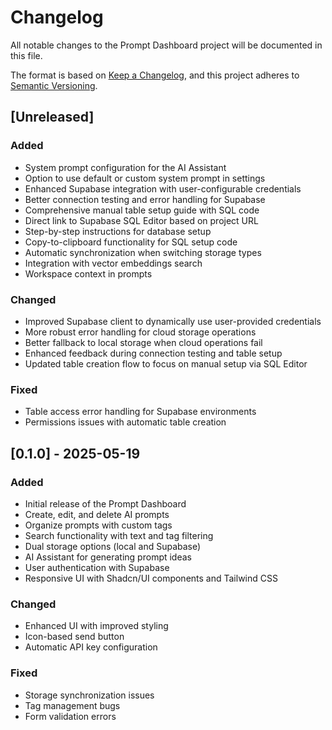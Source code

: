 # Changelog

All notable changes to the Prompt Dashboard project will be documented in this file.

The format is based on [Keep a Changelog](https://keepachangelog.com/en/1.0.0/),
and this project adheres to [Semantic Versioning](https://semver.org/spec/v2.0.0.html).

## [Unreleased]

### Added
- System prompt configuration for the AI Assistant
- Option to use default or custom system prompt in settings
- Enhanced Supabase integration with user-configurable credentials
- Better connection testing and error handling for Supabase
- Comprehensive manual table setup guide with SQL code
- Direct link to Supabase SQL Editor based on project URL
- Step-by-step instructions for database setup
- Copy-to-clipboard functionality for SQL setup code
- Automatic synchronization when switching storage types
- Integration with vector embeddings search
- Workspace context in prompts

### Changed
- Improved Supabase client to dynamically use user-provided credentials
- More robust error handling for cloud storage operations
- Better fallback to local storage when cloud operations fail
- Enhanced feedback during connection testing and table setup
- Updated table creation flow to focus on manual setup via SQL Editor

### Fixed
- Table access error handling for Supabase environments
- Permissions issues with automatic table creation

## [0.1.0] - 2025-05-19

### Added
- Initial release of the Prompt Dashboard
- Create, edit, and delete AI prompts
- Organize prompts with custom tags
- Search functionality with text and tag filtering
- Dual storage options (local and Supabase)
- AI Assistant for generating prompt ideas
- User authentication with Supabase
- Responsive UI with Shadcn/UI components and Tailwind CSS

### Changed
- Enhanced UI with improved styling 
- Icon-based send button
- Automatic API key configuration

### Fixed
- Storage synchronization issues
- Tag management bugs
- Form validation errors 